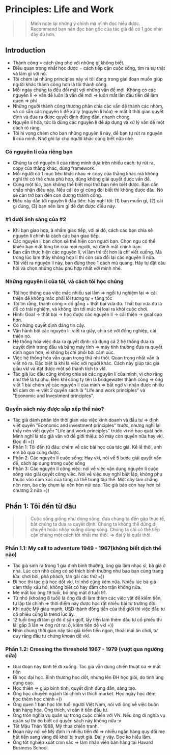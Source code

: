 # Principles: Life and Work 
>> Mình note lại những ý chính mà mình đọc hiểu được. Recommend bạn nên đọc bản gốc của tác giả để có 1 góc nhìn đầy đủ hơn.

## Introduction
- Thành công = cách ứng phó với những gì không biết.
- Điều quan trọng nhất học được = cách tiếp cận cuộc sống, tìm ra sự thật và làm gì với nó.
- Tôi chém lại những principles này vì tôi đang trong giai đoạn muốn giúp người khác thành công hơn là tôi thành công.
- Mỗi ngày chúng ta đều đối mặt với những vấn đề mới. Không có các nguyên lí => vấn đề luôn là vấn đề mới => luôn mất lần đầu tiên để làm quen => phí
- Những người thành công thường phân chia các vấn đề thành các nhóm, và có sẵn các nguyên lí để xử lý (nguyên lí hóa) => mất ít thời gian quyết định và đưa ra được quyết định đúng đắn, nhanh chóng.
- Nguyên lí hóa, tức là dùng các nguyên lí để áp dụng và xử lý vấn đề một cách rõ ràng.
- Tôi hi vọng chém cho bạn những nguyên lí này, để bạn tự rút ra nguyên lí của mình. Nhớ ghi lại cho người khác cùng biết nữa nhé.

### Có nguyên lí của riêng bạn
- Chúng ta có nguyên lí của riêng mình dựa trên nhiều cách: tự rút ra, copy của thằng khác, dùng framework.
- Mỗi người có 1 mục tiêu khác nhau => copy của thằng khác mà không nghĩ thì có thể chưa phù hợp, dùng không giải quyết được vấn đề.
- Cùng một lúc, bạn không thể biết mọi thứ bạn nên biết được. Bạn cần chấp nhận điều này. Nếu cái éo gì cũng đòi biết thì không được đâu. Nó sẽ cản trở bạn đến con đường thành công.
- Điều này dẫn tới nguyên lí đầu tiên: hãy nghĩ tới: (1) bạn muốn gì, (2) cái gì đúng, (3) bạn nên làm gì để đạt được điều này.

### #1 dưới ánh sáng của #2
- Khi bạn giao hợp, à nhầm giao tiếp, với ai đó, cách các bạn chia sẻ nguyên lí chính là cách các bạn giao tiếp.
- Các nguyên lí bạn chọn sẽ thể hiện con người bạn. Chọn ngu có thể khiến bạn mất lòng tin của mọi người, và đánh mất chính bạn.
- Bạn cần thực hiện các nguyên lí, vì làm thì tốt hơn là chỉ viết xuống. Mà trong lúc làm thấy không hợp lí thì còn sửa đổi lại các nguyên lí nữa.
- Tôi viết ra nguyên lí này, bạn đừng theo 1 cách mù quáng. Hãy tự đặt câu hỏi và chọn những cháu phù hợp nhất với mình nhé.

### Những nguyên lí của tôi, và cách tôi học chúng
- Tôi học thông qua việc mắc nhiều sai lầm => ngồi tự nghiệm lại => cải thiện để không mắc phải lỗi tương tự + tăng tốc
- Tôi tin rằng, thành công = cố gắng + thất bại vừa đủ. Thất bại vừa đủ là để có trải nghiệm, và không lớn tới mức bị loại ra khỏi cuộc chơi.
- Hình:
  Goal -> thất bại -> học được các nguyên lí -> cải thiện -> goal cao hơn.
- Có những quyết định đáng tin cậy.
- Vận hành bởi các nguyên lí: viết ra giấy, chia sẻ với đồng nghiệp, cải thiện nó.
- Hệ thống hóa việc đưa ra quyết định: sử dụng cả 2 hệ thống đưa ra quyết định trong đầu và bằng máy tính => máy tính thường đưa ra quyết định ngon hơn, vì không bị chi phối bởi cảm xúc.
- Việc hệ thống hóa vẫn quan trọng thứ nhì thôi. Quan trọng nhất vẫn là viết nó ra. Đặc biệt là khi là viêc với người khác. Cách này giúp tác giả giàu vkl và đạt được một số thành tích to vkl.
- Tác giả lúc đầu cũng không chia sẻ các nguyên lí của mình, vì cho rằng như thế là tự phụ. Đến khi công ty tên là bridgewater thành công => ông viết 1 bài chém về các nguyên lí của mình => bất ngờ vì nhận được nhiều lời cảm ơn => viết 2 quyển sách là "Life and work principles" và "Economic and Investment principles".

### Quyển sách này được sắp xếp thế nào?
- Tác giả dành phần lớn thời gian vào việc kinh doanh và đầu tư => định viết quyển "Economic and investment principles" trước, nhưng nghĩ lại thấy nên viết quyển "Life and work principles" trước vì nó bao quát hơn. Mình nghĩ là tác giả văn vở để giới thiệu: bố mày còn quyển nữa hay vkl. Đọc đi =))
- Phần 1: Tôi đến từ đâu: chém về các bài học của tác giả. Kể lể thôi, anh em bỏ qua cũng được.
- Phần 2: Các nguyên lí cuộc sống: Hay vkl, nói về 5 bước giải quyết vấn đề, cách áp dụng trong cuộc sống
- Phần 3: Các nguyên lí công việc: nói về việc vận dụng nguyên lí cuộc sống vào giải quyết công việc. Nói về việc suy nghĩ biệt lập, không phụ thuộc vào cảm xúc của từng cá thể trong tập thể. Một cây làm chẳng nên non, ba cây chụm lại nên hòn núi cao. Tác giả bảo còn hay hơn cả chương 2 nữa =))

## Phần 1: Tôi đến từ đâu
>> Cuộc sống giống như dòng sông, đưa chúng ta đến gặp thực tế, bắt chúng ta đưa ra quyết định. Chúng ta không thể dừng di chuyển hoặc nhảy xuống dòng sông. Chúng ta chỉ có thể tiếp cận chúng một cách tốt nhất mà thôi. => đại ý là quất thôi.

### Phần 1.1: My call to adventure 1949 - 1967(không biết dịch thế nào)
- Tác giả sinh ra trong 1 gia đình bình thường, ông già làm nhạc sĩ, bà già ở nhà. Lúc còn nhỏ cũng có sở thích bình thường như bao bạn cùng trang lứa: chơi bời, phá phách, tán gái các thứ =))
- Đi học thì tác giả học dốt vkl, trí nhớ cũng kém nữa. Nhiều lúc bà già cảm thấy xấu hổ, không biết có hay đấm cho trận không nữa.
- Mẹ mất lúc ông 19 tuổi, bố ông mất ở tuổi 91.
- Từ nhỏ (khoảng 8 tuổi) là ông đã đi làm thêm các việc vặt để kiếm tiền, tự lập tài chính => thời điểm này được học rất nhiều bài từ trường đời.
- Khi nước Mỹ giàu mạnh, USD thành đồng tiền của thế giới thì việc đầu tư cổ phiếu cũng là trend lúc ấy.
- 12 tuổi ông đi làm gì đó ở sân golf, lấy tiền làm thêm đầu tư cổ phiếu thì lãi gấp 3 lần => ông rút ra: ồ, kiếm tiền dễ vkl =))
- Nhìn chung thời gian này tác giả kiếm tiền ngon, thoải mái ăn chơi, tư duy rằng đầu tư chứng khoán dễ vkl.

### Phần 1.2: Crossing the threshold 1967 - 1979 (vượt qua ngưỡng cửa)
- Giai đoạn này kinh tế đi xuống. Tác giả vẫn dùng chiến thuật cũ => mất tiền
- Đi học đại học. Bình thường học dốt, nhưng lên ĐH học giỏi, do tính ứng dụng cao.
- Học thiền => giúp bình tĩnh, quyết định đúng đắn, sáng tạo.
- Ông học chuyên ngành tài chính vì thích market. Học ngày học đêm, học thêm học chính =))
- Ông quen 1 bạn học lớn tuổi người Việt Nam, nói với ông về việc buôn bán hàng hóa. Ông thích, vì cần ít tiền đầu tư.
- Ông trốn nghĩa vụ quân sự trong cuộc chiến với VN. Nếu ông đi nghĩa vụ quân sự thì éo biết có quyển sách này không nữa :v
- Tết Mậu Thân 1968, Mỹ thua chiến tranh. 
- Đoạn này nói về Mỹ định in nhiều tiền đô => nhiều ngân hàng quy đổi mẹ hết tiền sang vàng để khỏi bị trượt giá. Đại ý vậy. Đọc ko hiểu lắm.
- Ông tốt nghiệp xuất cmn sắc => làm nhân viên bán hàng tại Havard Business School.
